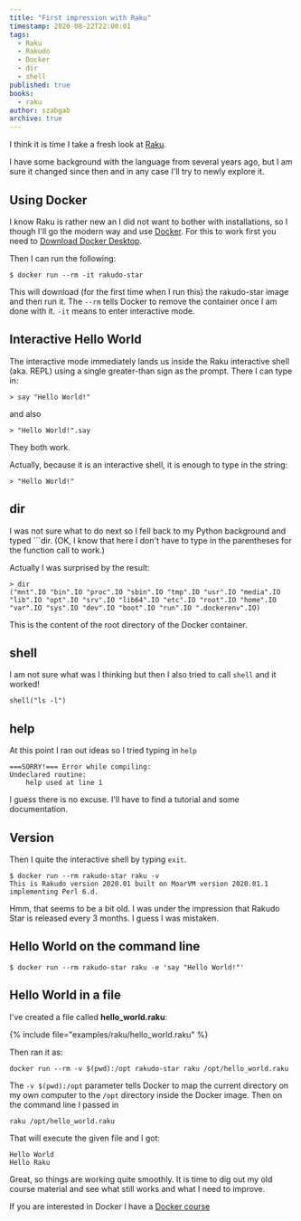```yaml
---
title: "First impression with Raku"
timestamp: 2020-08-22T22:00:01
tags:
  - Raku
  - Rakudo
  - Docker
  - dir
  - shell
published: true
books:
  - raku
author: szabgab
archive: true
---
```



I think it is time I take a fresh look at [Raku](https://www.raku.org/).

I have some background with the language from several years ago, but I am sure it changed since then and in any case I'll try to newly explore it.



## Using Docker

I know Raku is rather new an I did not want to bother with installations, so I though I'll go the modern way and use [Docker](/docker).
For this to work first you need to [Download Docker Desktop](https://www.docker.com/get-started).

Then I can run the following:

```
$ docker run --rm -it rakudo-star
```

This will download (for the first time when I run this) the rakudo-star image and then run it. The `--rm` tells Docker to
remove the container once I am done with it. `-it` means to enter interactive mode.

## Interactive Hello World

The interactive mode immediately lands us inside the Raku interactive shell (aka. REPL) using a single greater-than sign as the prompt.
There I can type in:

```
> say "Hello World!"
```

and also

```
> "Hello World!".say
```

They both work.

Actually, because it is an interactive shell, it is enough to type in the string:

```
> "Hello World!"
```

## dir

I was not sure what to do next so I fell back to my Python background and typed ```dir</code>. (OK, I know that here I don't have to type in the parentheses for the function call to work.)

Actually I was surprised by the result:

```
> dir
("mnt".IO "bin".IO "proc".IO "sbin".IO "tmp".IO "usr".IO "media".IO "lib".IO "opt".IO "srv".IO "lib64".IO "etc".IO "root".IO "home".IO "var".IO "sys".IO "dev".IO "boot".IO "run".IO ".dockerenv".IO)
```

This is the content of the root directory of the Docker container.

## shell

I am not sure what was I thinking but then I also tried to call `shell` and it worked!

```
shell("ls -l")
```

## help

At this point I ran out ideas so I tried typing in `help`

```
===SORRY!=== Error while compiling:
Undeclared routine:
    help used at line 1
```

I guess there is no excuse. I'll have to find a tutorial and some documentation.

## Version

Then I quite the interactive shell by typing `exit`.

```
$ docker run --rm rakudo-star raku -v
This is Rakudo version 2020.01 built on MoarVM version 2020.01.1
implementing Perl 6.d.
```

Hmm, that seems to be a bit old. I was under the impression that Rakudo Star is released every 3 months. I guess I was mistaken.

## Hello World on the command line

```
$ docker run --rm rakudo-star raku -e 'say "Hello World!"'
```

## Hello World in a file

I've created a file called <b>hello_world.raku</b>:

{% include file="examples/raku/hello_world.raku" %}

Then ran it as:

```
docker run --rm -v $(pwd):/opt rakudo-star raku /opt/hello_world.raku
```

The `-v $(pwd):/opt` parameter tells Docker to map the current directory on my own computer
to the `/opt` directory inside the Docker image. Then on the command line I passed in

```
raku /opt/hello_world.raku
```

That will execute the given file and I got:

```
Hello World
Hello Raku
```

Great, so things are working quite smoothly. It is time to dig out my old course material and see what still works and
what I need to improve.

If you are interested in Docker I have a [Docker course](/docker)

